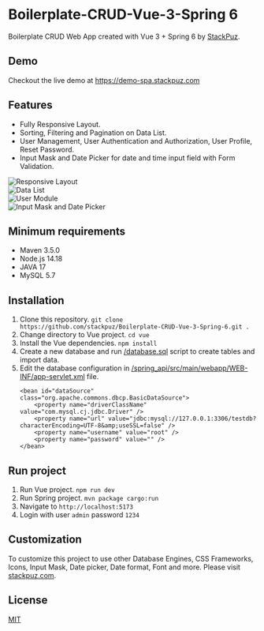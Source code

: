 # Boilerplate-CRUD-Vue-3-Spring 6
Boilerplate CRUD Web App created with Vue 3 + Spring 6 by [StackPuz](https://stackpuz.com).

## Demo
Checkout the live demo at https://demo-spa.stackpuz.com

## Features
- Fully Responsive Layout.
- Sorting, Filtering and Pagination on Data List.
- User Management, User Authentication and Authorization, User Profile, Reset Password.
- Input Mask and Date Picker for date and time input field with Form Validation.

![Responsive Layout](https://stackpuz.com/img/feature/responsive.gif)  
![Data List](https://stackpuz.com/img/feature/list.gif)  
![User Module](https://stackpuz.com/img/feature/user.png)  
![Input Mask and Date Picker](https://stackpuz.com/img/feature/date.gif)

## Minimum requirements
- Maven 3.5.0
- Node.js 14.18
- JAVA 17
- MySQL 5.7

## Installation
1. Clone this repository. `git clone https://github.com/stackpuz/Boilerplate-CRUD-Vue-3-Spring-6.git .`
2. Change directory to Vue project. `cd vue`
3. Install the Vue dependencies. `npm install`
4. Create a new database and run [/database.sql](/database.sql) script to create tables and import data.
5. Edit the database configuration in [/spring_api/src/main/webapp/WEB-INF/app-servlet.xml](/spring_api/src/main/webapp/WEB-INF/app-servlet.xml) file.
    ```
    <bean id="dataSource" class="org.apache.commons.dbcp.BasicDataSource">
        <property name="driverClassName" value="com.mysql.cj.jdbc.Driver" />
        <property name="url" value="jdbc:mysql://127.0.0.1:3306/testdb?characterEncoding=UTF-8&amp;useSSL=false" />
        <property name="username" value="root" />
        <property name="password" value="" />
    </bean>
    ```

## Run project

1. Run Vue project. `npm run dev`
2. Run Spring project. `mvn package cargo:run`
3. Navigate to `http://localhost:5173`
4. Login with user `admin` password `1234`

## Customization
To customize this project to use other Database Engines, CSS Frameworks, Icons, Input Mask, Date picker, Date format, Font and more. Please visit [stackpuz.com](https://stackpuz.com).

## License

[MIT](https://opensource.org/licenses/MIT)